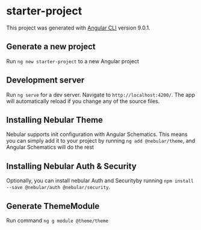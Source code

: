 # starter-project

This project was generated with [Angular CLI](https://github.com/angular/angular-cli) version 9.0.1.

## Generate a new project

Run `ng new starter-project` to a new Angular project 

## Development server

Run `ng serve` for a dev server. Navigate to `http://localhost:4200/`. The app will automatically reload if you change any of the source files.

## Installing Nebular Theme

Nebular supports init configuration with Angular Schematics. This means you can simply add it to your project by running `ng add @nebular/theme`, and Angular Schematics will do the rest

## Installing Nebular Auth & Security

Optionally, you can install nebular Auth and Securityby running `npm install --save @nebular/auth @nebular/security`.

## Generate ThemeModule

Run command `ng g module @theme/theme`



